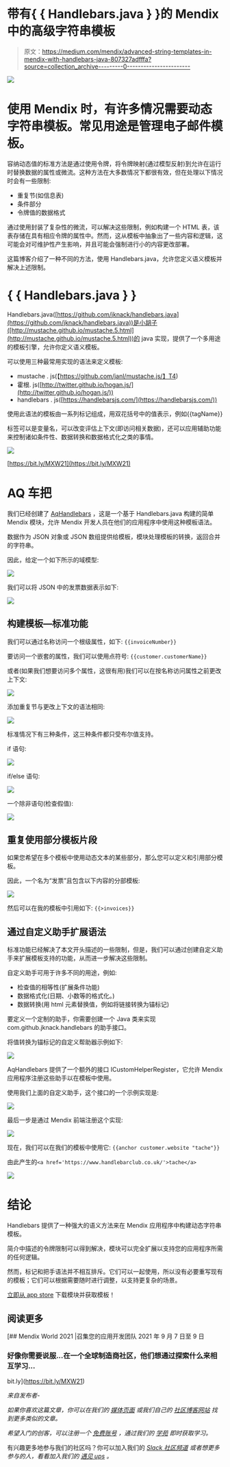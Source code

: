 # 带有{ { Handlebars.java } }的 Mendix 中的高级字符串模板

> 原文：<https://medium.com/mendix/advanced-string-templates-in-mendix-with-handlebars-java-807327adfffa?source=collection_archive---------0----------------------->

![](img/8eff34b7b820dfe815103be2a8b4ffe9.png)

# 使用 Mendix 时，有许多情况需要动态字符串模板。常见用途是管理电子邮件模板。

容纳动态值的标准方法是通过使用令牌，将令牌映射(通过模型反射)到允许在运行时替换数据的属性或微流。这种方法在大多数情况下都很有效，但在处理以下情况时会有一些限制:

*   重复节(如信息表)
*   条件部分
*   令牌值的数据格式

通过使用封装了复杂性的微流，可以解决这些限制，例如构建一个 HTML 表，该表存储在具有相应令牌的属性中。然而，这从模板中抽象出了一些内容和逻辑，这可能会对可维护性产生影响，并且可能会强制进行小的内容更改部署。

这篇博客介绍了一种不同的方法，使用 Handlebars.java，允许您定义语义模板并解决上述限制。

# { { Handlebars.java } }

Handlebars.java([https://github.com/jknack/handlebars.java](https://github.com/jknack/handlebars.java))是小胡子([http://mustache.github.io/mustache.5.html](http://mustache.github.io/mustache.5.html))的 java 实现，提供了一个多用途的模板引擎，允许你定义语义模板。

可以使用三种最常用实现的语法来定义模板:

*   mustache . js(【https://github.com/janl/mustache.js/】T4)
*   霍根. js([http://twitter.github.io/hogan.js/](http://twitter.github.io/hogan.js/))
*   handlebars . js([https://handlebarsjs.com/](https://handlebarsjs.com/))

使用此语法的模板由一系列标记组成，用双花括号中的值表示，例如{{tagName}}

标签可以是变量名，可以改变评估上下文(即访问相关数据)，还可以应用辅助功能来控制诸如条件性、数据转换和数据格式化之类的事情。

![](img/6dce5a2e86ec59d3ed0aa6627062ee68.png)

[https://bit.ly/MXW21](https://bit.ly/MXW21)

# AQ 车把

我们已经创建了 [AqHandlebars](https://marketplace.mendix.com/link/component/116688) ，这是一个基于 Handlebars.java 构建的简单 Mendix 模块，允许 Mendix 开发人员在他们的应用程序中使用这种模板语法。

数据作为 JSON 对象或 JSON 数组提供给模板，模块处理模板的转换，返回合并的字符串。

因此，给定一个如下所示的域模型:

![](img/63760d944bface11db28f43801b12f0a.png)

我们可以将 JSON 中的发票数据表示如下:

![](img/b8890db4f97ec2ccb704943081bb7f3d.png)

## 构建模板—标准功能

我们可以通过名称访问一个根级属性，如下:
`{{invoiceNumber}}`

要访问一个嵌套的属性，我们可以使用点符号:
`{{customer.customerName}}`

或者(如果我们想要访问多个属性，这很有用)我们可以在按名称访问属性之前更改上下文:

![](img/0eb4523457b6dac702f808ce5ac23034.png)

添加重复节与更改上下文的语法相同:

![](img/df5267ebcdd5c9cb54539c7277a4238a.png)

标准情况下有三种条件，这三种条件都只受布尔值支持。

if 语句:

![](img/90af12b1a0d57210ba7a52b05bc97fed.png)

if/else 语句:

![](img/ac962ee3ce6bcffcab701a0e26c35258.png)

一个除非语句(检查假值):

![](img/e9b40b853bbb678c0ef30fb990deb43c.png)

## 重复使用部分模板片段

如果您希望在多个模板中使用动态文本的某些部分，那么您可以定义和引用部分模板。

因此，一个名为“发票”且包含以下内容的分部模板:

![](img/fa25e0990406e4cdb5f16fc0df16dadc.png)

然后可以在我的模板中引用如下:
`{{>invoices}}`

## 通过自定义助手扩展语法

标准功能已经解决了本文开头描述的一些限制，但是，我们可以通过创建自定义助手来扩展模板支持的功能，从而进一步解决这些限制。

自定义助手可用于许多不同的用途，例如:

*   检查值的相等性(扩展条件功能)
*   数据格式化(日期、小数等的格式化。)
*   数据转换(用 html 元素替换值，例如将链接转换为锚标记)

要定义一个定制的助手，你需要创建一个 Java 类来实现 com.github.jknack.handlebars 的助手接口。

将值转换为锚标记的自定义帮助器示例如下:

![](img/9ad8c8c4dc866bd90fe6b10fc8e458d5.png)

AqHandlebars 提供了一个额外的接口 ICustomHelperRegister，它允许 Mendix 应用程序注册这些助手以在模板中使用。

使用我们上面的自定义助手，这个接口的一个示例实现是:

![](img/fdc44a70b569d91124bbd9215108880b.png)

最后一步是通过 Mendix 前端注册这个实现:

![](img/014e203b7c354b9e3052a5a1fc5e387b.png)

现在，我们可以在我们的模板中使用它:
`{{anchor customer.website "tache"}}`

由此产生的`<a href='https://www.handlebarclub.co.uk/'>tache</a>`

![](img/0f0092056b2202500dbaf331fca0eb98.png)

# 结论

Handlebars 提供了一种强大的语义方法来在 Mendix 应用程序中构建动态字符串模板。

简介中描述的令牌限制可以得到解决，模块可以完全扩展以支持您的应用程序所需的任何逻辑。

然而，标记和把手语法并不相互排斥。它们可以一起使用，所以没有必要重写现有的模板；它们可以根据需要随时进行调整，以支持更复杂的场景。

[立即从 app store](https://marketplace.mendix.com/link/component/116688) 下载模块并获取模板！

## 阅读更多

[](https://bit.ly/MXW21) [## Mendix World 2021 |召集您的应用开发团队 2021 年 9 月 7 日至 9 日

### 好像你需要说服…在一个全球制造商社区，他们想通过探索什么来相互学习…

bit.ly](https://bit.ly/MXW21) 

*来自发布者-*

*如果你喜欢这篇文章，你可以在我们的* [*媒体页面*](https://medium.com/mendix) *或我们自己的* [*社区博客网站*](https://developers.mendix.com/community-blog/) *找到更多类似的文章。*

*希望入门的创客，可以注册一个* [*免费账号*](https://signup.mendix.com/link/signup/?source=direct) *，通过我们的* [*学苑*](https://academy.mendix.com/link/home) *即时获取学习。*

有兴趣更多地参与我们的社区吗？你可以加入我们的 [*Slack 社区频道*](https://join.slack.com/t/mendixcommunity/shared_invite/zt-hwhwkcxu-~59ywyjqHlUHXmrw5heqpQ) *或者想更多参与的人，看看加入我们的* [*遇见 ups*](https://developers.mendix.com/meetups/#meetupsNearYou) *。*